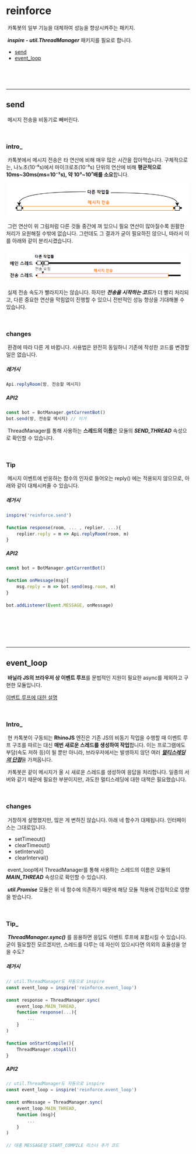 # reinforce
&nbsp;카톡봇의 일부 기능을 대체하여 성능을 향상시켜주는 패키지.

&nbsp;***inspire - util.ThreadManager*** 패키지를 필요로 합니다.

- [send](#send)
- [event_loop](#event_loop)


&nbsp;

&nbsp;

------------------------------
## send
&nbsp;메시지 전송을 비동기로 빼버린다.

&nbsp;

### intro_

&nbsp;카톡봇에서 메시지 전송은 타 연산에 비해 매우 많은 시간을 잡아먹습니다. 구체적으로는, 나노초(10⁻⁶s)에서 마이크로초(10⁻⁹s) 단위의 연산에 비해 **평균적으로 10ms~30ms(ms=10⁻³s), 약 10³~10⁷배를 소요**합니다.

![](./img/send_diagram1.png)

&nbsp;그런 연산이 위 그림처럼 다른 것들 중간에 껴 있으니 필요 연산이 많아질수록 원활한 처리가 요원해질 수밖에 없습니다. 그런데도 그 결과가 굳이 필요하진 않으니, 따라서 이를 아래와 같이 분리시켰습니다.

![](./img/send_diagram2.png)

&nbsp;실제 전송 속도가 빨라지지는 않습니다. 하지만 ***전송을 시작하는 코드***가 더 빨리 처리되고, 다른 중요한 연산을 막힘없이 진행할 수 있으니 전반적인 성능 향상을 기대해볼 수 있습니다.

&nbsp;

### changes
&nbsp;환경에 따라 다른 게 바뀝니다. 사용법은 완전히 동일하니 기존에 작성한 코드를 변경할 일은 없습니다.

##### 레거시
```javascript
Api.replyRoom(방, 전송할 메시지)
```

##### API2
```javascript
const bot = BotManager.getCurrentBot()
bot.send(방, 전송할 메시지) // 이거
```

&nbsp;ThreadManager를 통해 사용하는 **스레드의 이름**은 모듈의 ***SEND_THREAD*** 속성으로 확인할 수 있습니다.

&nbsp;

### Tip
&nbsp;메시지 이벤트에 반응하는 함수의 인자로 들어오는 reply() 에는 적용되지 않으므로, 아래와 같이 대체시켜줄 수 있습니다.

##### 레거시
```javascript
inspire('reinforce.send')

function response(room, ... , replier, ...){
    replier.reply = m => Api.replyRoom(room, m)
}
```

##### API2
```javascript
const bot = BotManager.getCurrentBot()

function onMessage(msg){
    msg.reply = m => bot.send(msg.room, m)
}

bot.addListener(Event.MESSAGE, onMessage)
```

&nbsp;

&nbsp;

&nbsp;

----------------------------
## event_loop
&nbsp;**바닐라 JS의 브라우저 상 이벤트 루프**를 문법적인 지원이 필요한 async를 제외하고 구현한 모듈입니다.

[이벤트 루프에 대한 설명](https://youtu.be/v67LloZ1ieI)

&nbsp;

### Intro_
&nbsp;현 카톡봇이 구동되는 **RhinoJS** 엔진은 기존 JS의 비동기 작업을 수행할 때 이벤트 루프 구조를 따르는 대신 **매번 새로운 스레드를 생성하여 작업**합니다. 이는 프로그램에도 부담(속도 저하 등)이 될 뿐만 아니라, 브라우저에서는 발생하지 않던 여러 [***멀티스레딩의 단점***](https://velog.io/@hkh1213/%EB%A9%80%ED%8B%B0%EC%8A%A4%EB%A0%88%EB%94%A9%EC%9D%98-%EC%9E%A5%EC%A0%90-%EB%8B%A8%EC%A0%90)을 가져옵니다.

&nbsp;카톡봇은 같이 메시지가 올 시 새로운 스레드를 생성하여 응답을 처리합니다. 일종의 서버와 같기 때문에 필요한 부분이지만, 과도한 멀티스레딩에 대한 대책은 필요했습니다.

&nbsp;

### changes
&nbsp;거창하게 설명했지만, 많은 게 변하진 않습니다. 아래 네 함수가 대체됩니다. 인터페이스는 그대로입니다.

- setTimeout()
- clearTimeout()
- setInterval()
- clearInterval()

&nbsp;event_loop에서 ThreadManager를 통해 사용하는 스레드의 이름은 모듈의 ***MAIN_THREAD*** 속성으로 확인할 수 있습니다.

&nbsp;***util.Promise*** 모듈은 위 네 함수에 의존하기 때문에 해당 모듈 적용에 간접적으로 영향을 받습니다.

&nbsp;

### Tip_
&nbsp;***ThreadManager.sync()*** 를 응용하면 응답도 이벤트 루프에 포함시킬 수 있습니다. 굳이 필요할진 모르겠지만, 스레드를 다루는 데 자신이 있으시다면 의외의 효율성을 얻을 수도?

##### 레거시
```javascript
// util.ThreadManager도 자동으로 inspire
const event_loop = inspire('reinforce.event_loop')

const response = ThreadManager.sync(
    event_loop.MAIN_THREAD,
    function response(...){
        ...
    }
)

function onStartCompile(){
    ThreadManager.stopAll()
}
```

##### API2
```javascript
// util.ThreadManager도 자동으로 inspire
const event_loop = inspire('reinforce.event_loop')

const onMessage = ThreadManager.sync(
    event_loop.MAIN_THREAD,
    function (msg){
        ...
    }
)

// 대충 MESSAGE랑 START_COMPILE 리스너 추가 코드
```